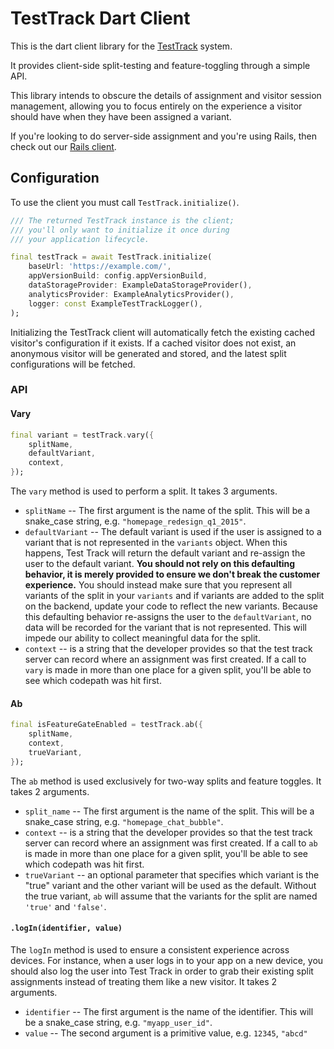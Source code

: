 # TestTrack Dart Client

This is the dart client library for the [TestTrack](https://github.com/Betterment/test_track) system.

It provides client-side split-testing and feature-toggling through a simple API.

This library intends to obscure the details of assignment and visitor session management, allowing you to focus entirely on the experience a visitor should have when they have been assigned a variant.

If you're looking to do server-side assignment and you're using Rails, then check out our [Rails client](https://github.com/Betterment/test_track_rails_client).

## Configuration

To use the client you must call `TestTrack.initialize()`.

```dart
/// The returned TestTrack instance is the client;
/// you'll only want to initialize it once during
/// your application lifecycle.

final testTrack = await TestTrack.initialize(
    baseUrl: 'https://example.com/',
    appVersionBuild: config.appVersionBuild,
    dataStorageProvider: ExampleDataStorageProvider(),
    analyticsProvider: ExampleAnalyticsProvider(),
    logger: const ExampleTestTrackLogger(),
);
```

Initializing the TestTrack client will automatically fetch the existing cached visitor's configuration if it exists. If a cached visitor does not exist, an anonymous visitor will be generated and stored, and the latest split configurations will be fetched.

### API

#### Vary

```dart
final variant = testTrack.vary({
    splitName,
    defaultVariant,
    context,
});
```

The `vary` method is used to perform a split. It takes 3 arguments.

- `splitName` -- The first argument is the name of the split. This will be a snake_case string, e.g. `"homepage_redesign_q1_2015"`.
- `defaultVariant` -- The default variant is used if the user is assigned to a variant that is not represented in the `variants` object. When this happens, Test Track will return the default variant and re-assign the user to the default variant. **You should not rely on this defaulting behavior, it is merely provided to ensure we don't break the customer experience.** You should instead make sure that you represent all variants of the split in your `variants` and if variants are added to the split on the backend, update your code to reflect the new variants. Because this defaulting behavior re-assigns the user to the `defaultVariant`, no data will be recorded for the variant that is not represented. This will impede our ability to collect meaningful data for the split.
- `context` -- is a string that the developer provides so that the test track server can record where an assignment was first created. If a call to `vary` is made in more than one place for a given split, you'll be able to see which codepath was hit first.

#### Ab

```dart
final isFeatureGateEnabled = testTrack.ab({
    splitName,
    context,
    trueVariant,
});
```
The `ab` method is used exclusively for two-way splits and feature toggles. It takes 2 arguments.

- `split_name` -- The first argument is the name of the split. This will be a snake_case string, e.g. `"homepage_chat_bubble"`.
- `context` -- is a string that the developer provides so that the test track server can record where an assignment was first created. If a call to `ab` is made in more than one place for a given split, you'll be able to see which codepath was hit first.
- `trueVariant` -- an optional parameter that specifies which variant is the "true" variant and the other variant will be used as the default. Without the true variant, `ab` will assume that the variants for the split are named `'true'` and `'false'`.

#### `.logIn(identifier, value)`

The `logIn` method is used to ensure a consistent experience across devices. For instance, when a user logs in to your app on a new device, you should also log the user into Test Track in order to grab their existing split assignments instead of treating them like a new visitor. It takes 2 arguments.

- `identifier` -- The first argument is the name of the identifier. This will be a snake_case string, e.g. `"myapp_user_id"`.
- `value` -- The second argument is a primitive value, e.g. `12345`, `"abcd"`
